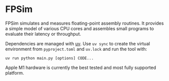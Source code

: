 # FPSim

FPSim simulates and measures floating-point assembly routines. It provides a simple model of various CPU cores and assembles small programs to evaluate their latency or throughput.

Dependencies are managed with [uv](https://github.com/astral-sh/uv). Use `uv sync` to create the virtual environment from `pyproject.toml` and `uv.lock` and run the tool with:

```
uv run python main.py [options] CODE...
```

Apple M1 hardware is currently the best tested and most fully supported platform.

